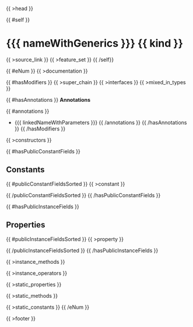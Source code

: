 {{ >head }}

{{ #self }}
# {{{ nameWithGenerics }}} {{ kind }}

{{ >source_link }}
{{ >feature_set }}
{{ /self}}

{{ #eNum }}
{{ >documentation }}

{{ #hasModifiers }}
{{ >super_chain }}
{{ >interfaces }}
{{ >mixed_in_types }}

{{ #hasAnnotations }}
**Annotations**

{{ #annotations }}
- {{{ linkedNameWithParameters }}}
{{ /annotations }}
{{ /hasAnnotations }}
{{ /hasModifiers }}

{{ >constructors }}

{{ #hasPublicConstantFields }}
## Constants

{{ #publicConstantFieldsSorted }}
{{ >constant }}

{{ /publicConstantFieldsSorted }}
{{ /hasPublicConstantFields }}

{{ #hasPublicInstanceFields }}
## Properties

{{ #publicInstanceFieldsSorted }}
{{ >property }}

{{ /publicInstanceFieldsSorted }}
{{ /hasPublicInstanceFields }}

{{ >instance_methods }}

{{ >instance_operators }}

{{ >static_properties }}

{{ >static_methods }}

{{ >static_constants }}
{{ /eNum }}

{{ >footer }}
